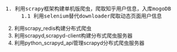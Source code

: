 <pre>1. 利用scrapy框架构建单机版爬虫，爬取知乎用户信息，入库mogoDB
     1.1 利用selenium替代downloader爬取动态页面用户信息</pre>

2. 利用scrapy_redis构建分布式爬虫
3. 利用scrapyd,scrapyd-client构建分布式爬虫服务器
4. 利用python_scrapyd_api管理scrapyd分布式爬虫服务器
